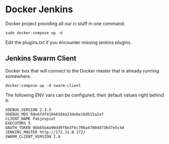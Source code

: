 Docker Jenkins
==============

Docker project providing all our ci stuff in one command:

    sudo docker-compose up -d

Edit the plugins.txt if you encounter missing jenkins plugins.

Jenkins Swarm Client
------------------------

Docker box that will connect to the Docker master that is already running somewhere.

    docker-compose up -d swarm-client

The following ENV vars can be configured, their default values right behind it:

    XDEBUG_VERSION 2.3.3
    XDEBUG_MD5 60e6fdf41840104a23debe16db15a2af
    CLIENT_NAME Pakjespiet
    EXECUTORS 5
    OAUTH_TOKEN 0bb65b4a90dd9f0e3f6c706a4700dd736d7e5c44
    JENKINS_MASTER http://172.31.0.172/
    SWARM_CLIENT_VERSION 2.0